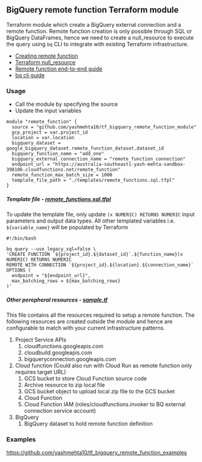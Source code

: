 ## BigQuery remote function Terraform module

Terraform module which create a BigQuery external connection and a remote function. Remote function creation is only possible through SQL or BigQuery DataFrames, hence we need to create a null_resource to execute the query using `bq` CLI to integrate with existing Terraform infrastructure.

- [Creating remote function](https://cloud.google.com/bigquery/docs/remote-functions#create_a_remote_function_2)
- [Terraform null_resource](https://registry.terraform.io/providers/hashicorp/null/latest/docs/resources/resource)
- [Remote function end-to-end guide](https://cloud.google.com/bigquery/docs/remote-functions#terraform)
- [bq cli guide](https://cloud.google.com/bigquery/docs/bq-command-line-tool)


### Usage
- Call the module by specifying the source
- Update the input variables 

```
module "remote_function" {
  source = "github.com/yashmehta10/tf_bigquery_remote_function_module"
  gcp_project = var.project_id
  location = var.location
  bigquery_dataset = google_bigquery_dataset.remote_function_dataset.dataset_id
  bigquery_function_name = "add_one"
  bigquery_external_connection_name = "remote_function_connection"
  endpoint_url = "https://australia-southeast1-yash-mehta-sandbox-398106.cloudfunctions.net/remote_function"
  remote_function_max_batch_size = 1000
  template_file_path = "./templates/remote_functions.sql.tfpl"
}
```

##### Template file - [remote_functions.sql.tfpl](tf_bigquery_remote_function/templates/remote_functions.sql.tfpl)

To update the template file, only update `(x NUMERIC) RETURNS NUMERIC` input parameters and output data types. All other templated variables i.e. `${variable_name}` will be populated by Terraform
```
#!/bin/bash

bq query --use_legacy_sql=false \
'CREATE FUNCTION `${project_id}.${dataset_id}`.${function_name}(x NUMERIC) RETURNS NUMERIC
REMOTE WITH CONNECTION `${project_id}.${location}.${connection_name}`
OPTIONS (
  endpoint = "${endpoint_url}",
  max_batching_rows = ${max_batching_rows}
)'
```

##### Other perepheral resources - [sample.tf](remote_functions.sql.tfpl)

This file contains all the resources required to setup a remote function. The following resources are created outside the module and hence are configurable to match with your current infrastructure patterns. 
1. Project Service APIs
    1. cloudfunctions.googleapis.com
    2. cloudbuild.googleapis.com
    3. bigqueryconnection.googleapis.com
2. Cloud function (Could also run with Cloud Run as remote function only requires target URL)
    1. GCS bucket to store Cloud Function source code
    2. Archive resource to zip local file
    3. GCS bucket object to upload local zip file to the GCS bucket
    4. Cloud Function 
    5. Cloud Function IAM (roles/cloudfunctions.invoker to BQ external connection service account)
3. BigQuery
    1. BigQuery dataset to hold remote function definition

### Examples 

https://github.com/yashmehta10/tf_bigquery_remote_function_examples